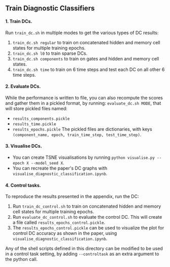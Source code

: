 ## Train Diagnostic Classifiers

#### 1. Train DCs.
Run `train_dc.sh` in multiple modes to get the various types of DC results:
1. `train_dc.sh regular` to train on concatenated hidden and memory cell states for multiple training epochs.
2. `train_dc.sh l0` to train sparse DCs.
3. `train_dc.sh components` to train on gates and hidden and memory cell states.
4. `train_dc.sh time` to train on 6 time steps and test each DC on all other 6 time steps.

#### 2. Evaluate DCs.
While the performance is written to file, you can also recompute the scores and gather them in a pickled format, by running: `evaluate_dc.sh MODE`, that will store pickled files named:
- `results_components.pickle`
- `results_time.pickle`
- `results_epochs.pickle`
The pickled files are dictionaries, with keys `(component_name, epoch, train_time_step, test_time_step)`.

#### 3. Visualise DCs.
- You can create TSNE visualisations by running `python visualise.py --epoch X --model_seed X`.
- You can recreate the paper's DC graphs with `visualise_diagnostic_classification.ipynb`.

#### 4. Control tasks.
To reproduce the results presented in the appendix, run the DC:
1. Run `train_dc_control.sh` to train on concatenated hidden and memory cell states for multiple training epochs.
2. Run `evaluate_dc_control.sh` to evaluate the control DC. This will create a file called `results_epochs_control.pickle`.
3. The `results_epochs_control.pickle` can be used to visualize the plot for control DC accuracy as shown in the paper, using `visualise_diagnostic_classification.ipynb`.

Any of the shell scripts defined in this directory can be modified to be used in a control task setting, by adding `--controltask` as an extra argument to the python call.

